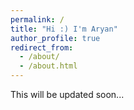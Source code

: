 ```yaml
---
permalink: /
title: "Hi :) I'm Aryan"
author_profile: true
redirect_from: 
  - /about/
  - /about.html
---
```


This will be updated soon...